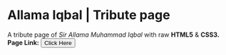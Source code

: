 # Allama Iqbal | Tribute page
A tribute page of *Sir Allama Muhammad Iqbal* with raw **HTML5** & **CSS3.**
<br>
**Page Link:** <button href="https://shareefrahat.github.io/AllamaIqbal/">Click Here</button>
